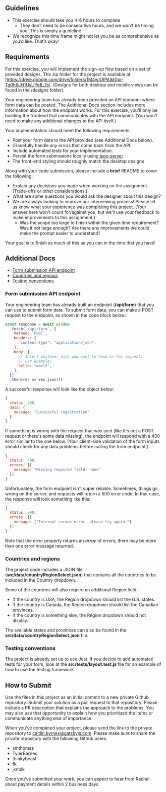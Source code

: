 ## Guidelines

- This exercise should take you 4-6 hours to complete
  - They don’t need to be consecutive hours, and we won’t be timing you! This is simply a guideline.
- We recognize this time frame might not let you be as comprehensive as you’d like. That’s okay!

## Requirements

For this exercise, you will implement the sign-up flow based on a set of provided designs. The zip folder for the project is available at [https://drive.google.com/drive/folders/1M4wIUtPAlktGpi-Tg0h6JH1UsUYe8_7s]. (Designs for both desktop and mobile views can be found in the /designs folder).

Your engineering team has already been provided an API endpoint where form data can be posted. The Additional Docs section includes more information about how the endpoint works. For this exercise, you'll only be building the frontend that communicates with the API endpoint. (You won't need to make any additional changes to the API itself.)

Your implementation should meet the following requirements:

- Post your form data to the API provided (see Additional Docs below).
- Gracefully handle any errors that come back from the API.
- Include automated tests for your implementation.
- Persist the form submissions locally using [json-server][]
- The front-end styling should roughly match the desktop designs
<!-- - Add a new field for _ZIP/Postal Code_ and update the API in `src/api/form.js` to handle the new field in the request -->

[json-server]: https://npmjs.com/package/json-server

Along with your code submission, please include a **brief** README to cover the following:

- Explain any decisions you made when working on the assignment. (Trade-offs or other considerations.)
- What are some questions you would ask the designer about this design?
- We are always looking to improve our interviewing process! Please let us know what your experience was completing this project. (Your answer here won't count for/against you, but we'll use your feedback to make improvements to this assignment.)
  - Was the scope too large to finish within the given time requirement? Was it not large enough? Are there any improvements we could make the prompt easier to understand?

Your goal is to finish as much of this as you can in the time that you have!

## Additional Docs

- [Form submission API endpoint](#form-submission-api-endpoint)
- [Countries and regions](#countries-and-regions)
- [Testing conventions](#testing-conventions)

### Form submission API endpoint

Your engineering team has already built an endpoint (**/api/form**) that you can use to submit form data. To submit form data, you can make a POST request to the endpoint, as shown in the code block below:

```jsx
const response = await window
  .fetch(`/api/form`, {
    method: `POST`,
    headers: {
      "content-type": "application/json",
    },
    body: {
      // Insert whatever data you want to send in the request.
      // For example:
      hello: "world",
    },
  })
  .then(res => res.json())
```

A successful response will look like the object below:

```jsx
{
  status: 200,
  data: {
    message: "Successful registration"
  }
}
```

If something is wrong with the request that was sent (like it's not a POST request or there's some data missing), the endpoint will respond with a 400 error similar to the one below. (Your client-side validation of the form inputs should check for any data problems before calling the form endpoint.)

```jsx
{
  status: 400,
  errors: [{
    message: "Missing required field: name"
  }]
}
```

Unfortunately, the form endpoint isn't super reliable. Sometimes, things go wrong on the server, and requests will return a 500 error code. In that case, the response will look something like this:

```jsx
{
  status: 500,
  errors: [{
    message: ["Internal server error, please try again."]
  }]
}
```

Note that the error property returns an *array* of errors; there may be more than one error message returned.

### Countries and regions

The project code includes a JSON file (**src/data/countryRegionSelect.json**) that contains all the countries to be included in the Country dropdown.

Some of the countries will also require an additional Region field:

- If the country is USA, the Region dropdown should list the U.S. states.
- If the country is Canada, the Region dropdown should list the Canadian provinces.
- If the country is something else, the Region dropdown should not display.

The available states and provinces can also be found in the **src/data/countryRegionSelect.json** file.

<!--
### ZIP/Postal Code

Although it hasn't been included in the design, you've been tasked with adding a ZIP/Postal Code field to the form.
Update the front-end form and the backend API (`src/api/form.js`) to support this.
-->

### Testing conventions

The project is already set up to use Jest. If you decide to add automated tests for your form, look at the **src/tests/layout.test.js** file for an example of how to use the testing framework.

## How to Submit

Use the files in this project as an initial commit to a new private Github repository. Submit your solution as a pull request to that repository. Please include a PR description that explains the approach to the problems. You may also use that opportunity to explain how you prioritized the items or communicate anything else of importance.

When you’ve completed your project, please send the link to the private repository to [caitlin.byrnes@gatsbyjs.com](mailto:caitlin.byrnes@gatsbyjs.com). Please make sure to share the private repository with the following Github users:

- smthomas
- TylerBarnes
- thinkybeast
- fk
- jxnblk

Once you’ve submitted your work, you can expect to hear from Rachel about payment details within 2 business days.
